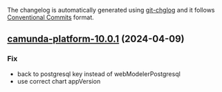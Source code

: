 The changelog is automatically generated using [git-chglog](https://github.com/git-chglog/git-chglog)
and it follows [Conventional Commits](https://www.conventionalcommits.org/en/v1.0.0/) format.


<a name="camunda-platform-10.0.1"></a>
## [camunda-platform-10.0.1](https://github.com/camunda/camunda-platform-helm/compare/camunda-platform-10.0.0...camunda-platform-10.0.1) (2024-04-09)

### Fix

* back to postgresql key instead of webModelerPostgresql
* use correct chart appVersion

